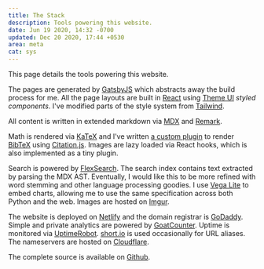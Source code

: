 ```yaml
---
title: The Stack
description: Tools powering this website.
date: Jun 19 2020, 14:32 -0700
updated: Dec 20 2020, 17:44 +0530
area: meta
cat: sys
---
```


This page details the tools powering this website.

The pages are generated by [GatsbyJS](https://www.gatsbyjs.org) which abstracts
away the build process for me. All the page layouts are built in [React](https://reactjs.org) using
[Theme UI](https://theme-ui.com) _styled components_. I've modified parts of the style
system from [Tailwind](https://theme-ui.com/presets/tailwind).

All content is written in extended markdown via [MDX](https://mdxjs.com) and [Remark](https://remark.js.org).

Math is rendered via [KaTeX](https://github.com/KaTeX/KaTeX) and I've written
[a custom plugin](https://github.com/activatedgeek/www/tree/master/plugins)
to render [BibTeX](http://www.bibtex.org) using [Citation.js](https://citation.js.org).
Images are lazy loaded via React hooks, which is also implemented as a tiny plugin.

Search is powered by [FlexSearch](https://github.com/nextapps-de/flexsearch). The
search index contains text extracted by parsing the MDX AST. Eventually, I would
like this to be more refined with word stemming and other language processing
goodies. I use [Vega Lite](https://vega.github.io/vega-lite/) to embed charts, allowing me
to use the same specification across both Python and the web. Images are
hosted on [Imgur](https://imgur.com).

The website is deployed on [Netlify](https://www.netlify.com) and the domain
registrar is [GoDaddy](https://godaddy.com). Simple and private analytics are
powered by [GoatCounter](https://www.goatcounter.com). Uptime is monitored via
[UptimeRobot](https://uptimerobot.com). [short.io](https://short.io) is used
occasionally for URL aliases. The nameservers are hosted on [Cloudflare](https://www.cloudflare.com).

The complete source is available on [Github](https://github.com/activatedgeek/www).
